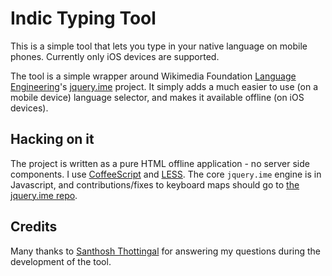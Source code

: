 # Indic Typing Tool

This is a simple tool that lets you type in your native language on mobile phones. Currently only iOS devices are supported.

The tool is a simple wrapper around Wikimedia Foundation [Language Engineering][wmfle]'s [jquery.ime][jime] project. It simply adds a much easier to use (on a mobile device) language selector, and makes it available offline (on iOS devices). 

## Hacking on it

The project is written as a pure HTML offline application - no server side components. I use [CoffeeScript][cs] and [LESS][less]. The core `jquery.ime` engine is in Javascript, and contributions/fixes to keyboard maps should go to [the jquery.ime repo][jime].

## Credits

Many thanks to [Santhosh Thottingal][sant] for answering my questions during the development of the tool.

[wmfle]: https://wikimediafoundation.org/wiki/Language_Engineering_team
[jime]: http://github.com/wikimedia/jquery.ime
[sant]: http://thottingal.in
[cs]: http://coffeescript.org/
[less]: http://lesscss.org/
